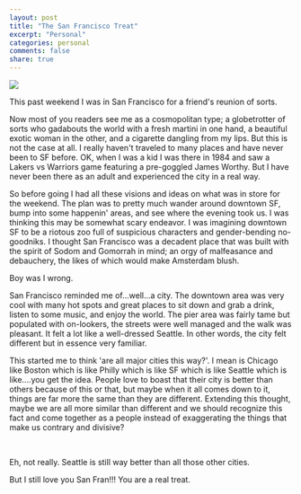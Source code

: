 ```yaml
---
layout: post
title: "The San Francisco Treat"
excerpt: "Personal"
categories: personal
comments: false
share: true
---
```


![](http://www.artnet.com/WebServices/images/ll00110lldJ2EJFg7oeR3CiNfDrCWvaHBOcTJjE/charles-fazzino-that-san-francisco-treat.jpg)


This past weekend I was in San Francisco for a friend's reunion of sorts. 

Now most of you readers see me as a cosmopolitan type; a globetrotter of sorts who gadabouts the world with a fresh martini in one hand, a beautiful exotic woman in the other, and a cigarette dangling from my lips. But this is not the case at all. I really haven't traveled to many places and have never been to SF before. OK, when I was a kid I was there in 1984 and saw a Lakers vs Warriors game featuring a pre-goggled James Worthy. But I have never been there as an adult and experienced the city in a real way.


So before going I had all these visions and ideas on what was in store for the weekend. The plan was to pretty much wander around downtown SF, bump into some happenin' areas, and see where the evening took us. I was thinking this may be somewhat scary endeavor. I was imagining downtown SF to be a riotous zoo full of suspicious characters and gender-bending no-goodniks. I thought San Francisco was a decadent place that was built with the spirit of Sodom and Gomorrah in mind; an orgy of malfeasance and debauchery, the likes of which would make Amsterdam blush.


Boy was I wrong.


San Francisco reminded me of...well...a city. The downtown area was very cool with many hot spots and great places to sit down and grab a drink, listen to some music, and enjoy the world. The pier area was fairly tame but populated with on-lookers, the streets were well managed and the walk was pleasant. It felt a lot like a well-dressed Seattle. In other words, the city felt different but in essence very familiar. 

This started me to think 'are all major cities this way?'. I mean is Chicago like Boston which is like Philly which is like SF which is like Seattle which is like....you get the idea. People love to boast that their city is better than others because of this or that, but maybe when it all comes down to it, things are far more the same than they are different. Extending this thought, maybe we are all more similar than different and we should recognize this fact and come together as a people instead of exaggerating the things that make us contrary and divisive?

<br>

Eh, not really. Seattle is still way better than all those other cities.

But I still love you San Fran!!! You are a real treat. 



